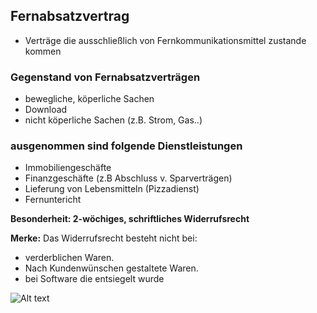 ## Fernabsatzvertrag

* Verträge die ausschließlich von Fernkommunikationsmittel zustande kommen

### Gegenstand von Fernabsatzverträgen

* bewegliche, köperliche Sachen
* Download
* nicht köperliche Sachen (z.B. Strom, Gas..)

### ausgenommen sind folgende Dienstleistungen

* Immobiliengeschäfte
* Finanzgeschäfte (z.B Abschluss v. Sparverträgen)
* Lieferung von Lebensmitteln (Pizzadienst)
* Fernuntericht

**Besonderheit: 2-wöchiges, schriftliches Widerrufsrecht**

**Merke:** Das Widerrufsrecht besteht nicht bei:
* verderblichen Waren.
* Nach Kundenwünschen gestaltete Waren.
* bei Software die entsiegelt wurde

![Alt text](http://www.envisia.de/images/056d6138.envisia.png)
